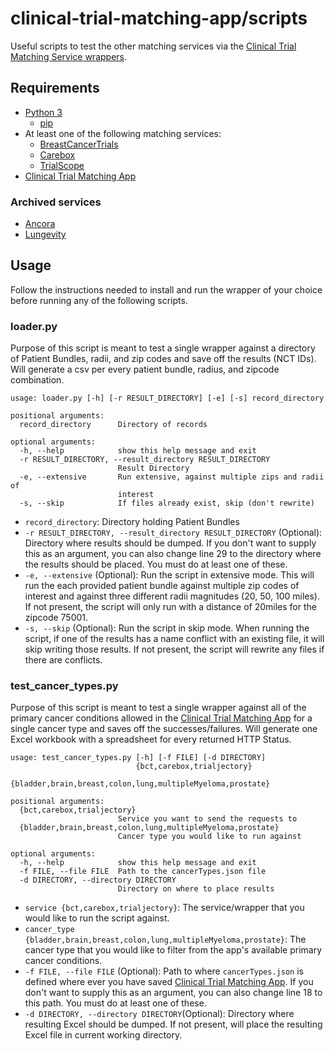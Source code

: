 # clinical-trial-matching-app/scripts

Useful scripts to test the other matching services via the [Clinical Trial Matching Service wrappers](https://github.com/EssexManagement?q=clinical-trial-service-&type=all&language=&sort=).

## Requirements

- [Python 3](https://www.python.org/downloads/)
  - [pip](https://pypi.org/project/pip/)
- At least one of the following matching services:
  - [BreastCancerTrials](https://github.com/EssexManagement/clinical-trial-matching-service-breastcancertrials.org)
  - [Carebox](https://github.com/EssexManagement/clinical-trial-matching-service-carebox)
  - [TrialScope](https://github.com/EssexManagement/clinical-trial-matching-service-trialscope)
- [Clinical Trial Matching App](https://github.com/EssexManagement/clinical-trial-matching-app)

### Archived services

- [Ancora](https://github.com/EssexManagement/clinical-trial-matching-service-ancora.ai)
- [Lungevity](https://github.com/EssexManagement/clinical-trial-matching-service-lungevity)

## Usage

Follow the instructions needed to install and run the wrapper of your choice before running any of the following scripts.

### loader.py

Purpose of this script is meant to test a single wrapper against a directory of Patient Bundles, radii, and zip codes and save off the results (NCT IDs). Will generate a csv per every patient bundle, radius, and zipcode combination.

```
usage: loader.py [-h] [-r RESULT_DIRECTORY] [-e] [-s] record_directory

positional arguments:
  record_directory      Directory of records

optional arguments:
  -h, --help            show this help message and exit
  -r RESULT_DIRECTORY, --result_directory RESULT_DIRECTORY
                        Result Directory
  -e, --extensive       Run extensive, against multiple zips and radii of
                        interest
  -s, --skip            If files already exist, skip (don't rewrite)
```

- `record_directory`: Directory holding Patient Bundles
- `-r RESULT_DIRECTORY, --result_directory RESULT_DIRECTORY` (Optional): Directory where results should be dumped. If you don't want to supply this as an argument, you can also change line 29 to the directory where the results should be placed. You must do at least one of these.
- `-e, --extensive` (Optional): Run the script in extensive mode. This will run the each provided patient bundle against multiple zip codes of interest and against three different radii magnitudes (20, 50, 100 miles). If not present, the script will only run with a distance of 20miles for the zipcode 75001.
- `-s, --skip` (Optional): Run the script in skip mode. When running the script, if one of the results has a name conflict with an existing file, it will skip writing those results. If not present, the script will rewrite any files if there are conflicts.

### test_cancer_types.py

Purpose of this script is meant to test a single wrapper against all of the primary cancer conditions allowed in the [Clinical Trial Matching App](https://github.com/EssexManagement/clinical-trial-matching-app) for a single cancer type and saves off the successes/failures. Will generate one Excel workbook with a spreadsheet for every returned HTTP Status.

```
usage: test_cancer_types.py [-h] [-f FILE] [-d DIRECTORY]
                            {bct,carebox,trialjectory}
                            {bladder,brain,breast,colon,lung,multipleMyeloma,prostate}

positional arguments:
  {bct,carebox,trialjectory}
                        Service you want to send the requests to
  {bladder,brain,breast,colon,lung,multipleMyeloma,prostate}
                        Cancer type you would like to run against

optional arguments:
  -h, --help            show this help message and exit
  -f FILE, --file FILE  Path to the cancerTypes.json file
  -d DIRECTORY, --directory DIRECTORY
                        Directory on where to place results
```

- `service {bct,carebox,trialjectory}`: The service/wrapper that you would like to run the script against.
- `cancer_type {bladder,brain,breast,colon,lung,multipleMyeloma,prostate}`: The cancer type that you would like to filter from the app's available primary cancer conditions.
- `-f FILE, --file FILE` (Optional): Path to where `cancerTypes.json` is defined where ever you have saved [Clinical Trial Matching App](https://github.com/EssexManagement/clinical-trial-matching-app). If you don't want to supply this as an argument, you can also change line 18 to this path. You must do at least one of these.
- `-d DIRECTORY, --directory DIRECTORY`(Optional): Directory where resulting Excel should be dumped. If not present, will place the resulting Excel file in current working directory.

